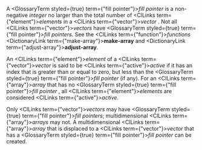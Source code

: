  



A <GlossaryTerm styled={true} term={"fill pointer"}><i>fill pointer</i></GlossaryTerm> is a non-negative *integer* no larger than the total number of <ClLinks  term={"element"}><i>elements</i></ClLinks> in a <ClLinks  term={"vector"}><i>vector</i></ClLinks> . Not all <ClLinks  term={"vector"}><i>vectors</i></ClLinks> have <GlossaryTerm styled={true} term={"fill pointer"}><i>fill pointers</i></GlossaryTerm>. See the <ClLinks  term={"function"}><i>functions</i></ClLinks> <DictionaryLink  term={"make-array"}><b>make-array</b></DictionaryLink> and <DictionaryLink  term={"adjust-array"}><b>adjust-array</b></DictionaryLink>. 



An <ClLinks  term={"element"}><i>element</i></ClLinks> of a <ClLinks  term={"vector"}><i>vector</i></ClLinks> is said to be <ClLinks  term={"active"}><i>active</i></ClLinks> if it has an index that is greater than or equal to zero, but less than the <GlossaryTerm styled={true} term={"fill pointer"}><i>fill pointer</i></GlossaryTerm> (if any). For an <ClLinks  term={"array"}><i>array</i></ClLinks> that has no <GlossaryTerm styled={true} term={"fill pointer"}><i>fill pointer</i></GlossaryTerm> , all <ClLinks  term={"element"}><i>elements</i></ClLinks> are considered <ClLinks  term={"active"}><i>active</i></ClLinks>. 



Only <ClLinks  term={"vector"}><i>vectors</i></ClLinks> may have <GlossaryTerm styled={true} term={"fill pointer"}><i>fill pointers</i></GlossaryTerm>; multidimensional <ClLinks  term={"array"}><i>arrays</i></ClLinks> may not. A multidimensional <ClLinks  term={"array"}><i>array</i></ClLinks> that is displaced to a <ClLinks  term={"vector"}><i>vector</i></ClLinks> that has a <GlossaryTerm styled={true} term={"fill pointer"}><i>fill pointer</i></GlossaryTerm> can be created. 



